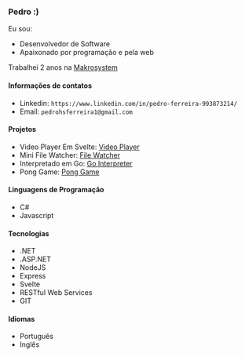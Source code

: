 ### Pedro :)

Eu sou: 

 - Desenvolvedor de Software
 - Apaixonado por programação e pela web

Trabalhei 2 anos na [Makrosystem](https://makrosystem.com.br/makro-system/?gad_source=1&gclid=CjwKCAjwuJ2xBhA3EiwAMVjkVP07RQGbbYxNq0xkbMrqpZmGDKx7lbSwHtiHNSppmm-l7aAGC9Wq-BoCykoQAvD_BwE)

#### Informações de contatos

- Linkedin: `https://www.linkedin.com/in/pedro-ferreira-993873214/`
- Email: `pedrohsferreira1@gmail.com`

#### Projetos

- Video Player Em Svelte: [Video Player](https://video-player-rouge-eight.vercel.app/)
- Mini File Watcher: [File Watcher](https://github.com/pedroferreira37/simple-file-watcher/blob/master/index.js)
- Interpretado em Go: [Go Interpreter](https://github.com/pedroferreira37/go-interpreter)
- Pong Game: [Pong Game](https://github.com/pedroferreira37/pong-game)

#### Linguagens de Programação

 - C#
 - Javascript
  
#### Tecnologias

 - .NET
 - .ASP.NET
 - NodeJS
 - Express
 - Svelte
 - RESTful Web Services
 - GIT
  

#### Idiomas

- Português
- Inglês
  
